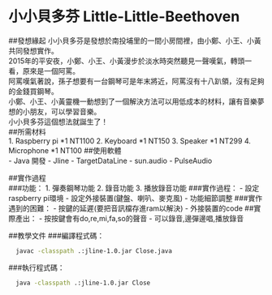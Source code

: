 # 小小貝多芬 Little-Little-Beethoven
##發想緣起
  小小貝多芬是發想於南投埔里的一間小房間裡，由小鄭、小王、小黃共同發想實作。<br> 
  2015年的平安夜，小鄭、小王、小黃漫步於淡水時突然聽見一聲嘆氣，轉頭一看，原來是一個阿罵。 <br>
  阿罵嘆氣著說，孫子想要有一台鋼琴可是年末將近，阿罵沒有十八趴領，沒有足夠的金錢買鋼琴。 <br>
  小鄭、小王、小黃靈機一動想到了一個解決方法可以用低成本的材料，讓有音樂夢想的小朋友，可以學習音樂。 <br>
  小小貝多芬這個想法就誕生了！<br>
##所需材料<br>
    1. Raspberry pi *1 NT1100 
    2. Keyboard *1 NT150 
    3. Speaker *1 NT299
    4. Microphone *1 NT100
##使用軟體<br>
    - Java 開發 
    - Jline 
    - TargetDataLine 
    - sun.audio 
    - PulseAudio 
    
##實作過程<br>
###功能： 
    1. 彈奏鋼琴功能 
    2. 錄音功能 
    3. 播放錄音功能 
###實作過程： 
    - 設定raspberry pi環境 
    - 設定外接裝置(鍵盤、喇叭、麥克風) 
    - 功能細節調整 
###實作遇到的困難： 
    - 按鍵的延遲(要把音訊檔存進ram以解決) 
    - 外接裝置的code 
##實際產出： 
    - 按按鍵會有do,re,mi,fa,so的聲音 
    - 可以錄音,邊彈邊唱,播放錄音 
    
##教學文件
###編譯程式碼：
  ```sh
    javac -classpath .:jline-1.0.jar Close.java
  ```
###執行程式碼：
  ```sh
    java -classpath .:jline-1.0.jar Close
  ```

